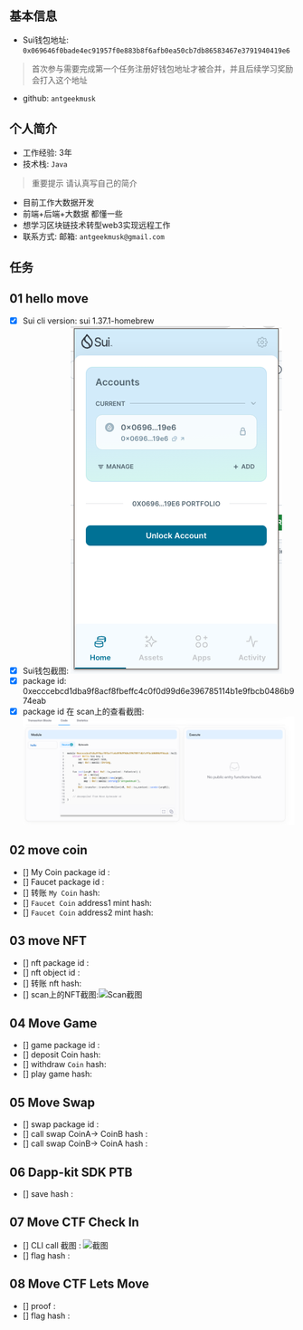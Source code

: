 ## 基本信息
- Sui钱包地址: `0x069646f0bade4ec91957f0e883b8f6afb0ea50cb7db86583467e3791940419e6`
> 首次参与需要完成第一个任务注册好钱包地址才被合并，并且后续学习奖励会打入这个地址
- github: `antgeekmusk`

## 个人简介
- 工作经验: 3年
- 技术栈: `Java`
> 重要提示 请认真写自己的简介
- 目前工作大数据开发
- 前端+后端+大数据 都懂一些
- 想学习区块链技术转型web3实现远程工作
- 联系方式: 邮箱: `antgeekmusk@gmail.com` 

## 任务

##   01 hello move  
- [x] Sui cli version: sui 1.37.1-homebrew
- [x] Sui钱包截图: ![Sui钱包截图](./images/task1_钱包截图.png)
- [x] package id: 0xecccebcd1dba9f8acf8fbeffc4c0f0d99d6e396785114b1e9fbcb0486b974eab
- [x] package id 在 scan上的查看截图:![Scan截图](./images/task1_网页截图.png)

##   02 move coin
- [] My Coin package id : 
- [] Faucet package id : 
- [] 转账 `My Coin` hash:
- [] `Faucet Coin` address1 mint hash:
- [] `Faucet Coin` address2 mint hash:

##   03 move NFT
- [] nft package id :
- [] nft object id : 
- [] 转账 nft  hash:
- [] scan上的NFT截图:![Scan截图](./images/你的图片地址)

##   04 Move Game
- [] game package id :
- [] deposit Coin hash:
- [] withdraw `Coin` hash:
- [] play game hash:

##   05 Move Swap
- [] swap package id :
- [] call swap CoinA-> CoinB  hash :
- [] call swap CoinB-> CoinA  hash :

##   06 Dapp-kit SDK PTB
- [] save hash :

##   07 Move CTF Check In
- [] CLI call 截图 : ![截图](./images/你的图片地址)
- [] flag hash :

##   08 Move CTF Lets Move
- [] proof : 
- [] flag hash :
